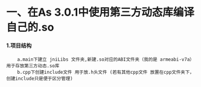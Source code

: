 # 一、在As 3.0.1中使用第三方动态库编译自己的.so
####	1.项目结构
		a.main下建立 jniLibs 文件夹,新建.so对应的ABI文件夹（我的是 armeabi-v7a） 用于存放第三方动态.so库
		b.cpp下创建include文件 用于放.h头文件 (若有其他cpp文件 放置在cpp文件夹下，创建include只是便于区分管理)
